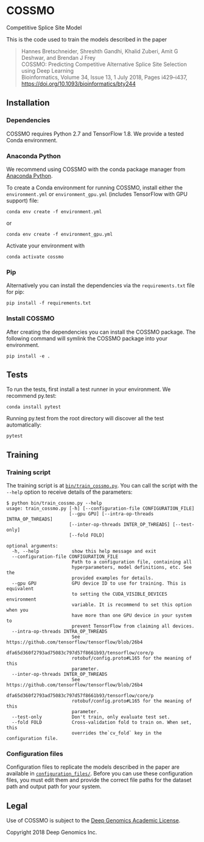 # COSSMO
Competitive Splice Site Model

This is the code used to train the models described in the paper

> Hannes Bretschneider, Shreshth Gandhi, Khalid Zuberi, Amit G Deshwar, and Brendan J Frey  
> COSSMO: Predicting Competitive Alternative Splice Site Selection using Deep Learning  
> Bioinformatics, Volume 34, Issue 13, 1 July 2018, Pages i429–i437,  
> https://doi.org/10.1093/bioinformatics/bty244

## Installation

### Dependencies
COSSMO requires Python 2.7 and TensorFlow 1.8. We provide a tested Conda
environment. 

### Anaconda Python
We recommend using COSSMO with the conda package manager from 
[Anaconda Python](https://www.anaconda.com/distribution/).

To create a Conda environment for running COSSMO, install either the
`environment.yml` or `environment_gpu.yml` (includes TensorFlow with GPU 
support) file:

    conda env create -f environment.yml
or 

    conda env create -f environment_gpu.yml  

Activate your environment with

    conda activate cossmo
    
### Pip
Alternatively you can install the dependencies via the `requirements.txt` file
for pip:

    pip install -f requirements.txt
    
### Install COSSMO
After creating the dependencies you can install the COSSMO package. The 
following command will symlink the COSSMO package into your environment. 

    pip install -e .
    
    
## Tests
To run the tests, first install a test runner in your environment. We recommend
py.test:

    conda install pytest
    
Running py.test from the root directory will discover all the test 
automatically:

    pytest
    
## Training

### Training script
The training script is at 
[`bin/train_cossmo.py`](https://github.com/PSI-Lab/COSSMO/blob/master/bin/train_cossmo.py).
You can call the script with the `--help` option to receive details of the
parameters:

    $ python bin/train_cossmo.py --help
    usage: train_cossmo.py [-h] [--configuration-file CONFIGURATION_FILE]
                           [--gpu GPU] [--intra-op-threads INTRA_OP_THREADS]
                           [--inter-op-threads INTER_OP_THREADS] [--test-only]
                           [--fold FOLD]
    
    optional arguments:
      -h, --help            show this help message and exit
      --configuration-file CONFIGURATION_FILE
                            Path to a configuration file, containing all
                            hyperparameters, model definitions, etc. See the
                            provided examples for details.
      --gpu GPU             GPU device ID to use for training. This is equivalent
                            to setting the CUDA_VISIBLE_DEVICES environment
                            variable. It is recommend to set this option when you
                            have more than one GPU device in your system to
                            prevent TensorFlow from claiming all devices.
      --intra-op-threads INTRA_OP_THREADS
                            See https://github.com/tensorflow/tensorflow/blob/26b4
                            dfa65d360f2793ad75083c797d57f8661b93/tensorflow/core/p
                            rotobuf/config.proto#L165 for the meaning of this
                            parameter.
      --inter-op-threads INTER_OP_THREADS
                            See https://github.com/tensorflow/tensorflow/blob/26b4
                            dfa65d360f2793ad75083c797d57f8661b93/tensorflow/core/p
                            rotobuf/config.proto#L165 for the meaning of this
                            parameter.
      --test-only           Don't train, only evaluate test set.
      --fold FOLD           Cross-validation fold to train on. When set, this
                            overrides the`cv_fold` key in the configuration file.

### Configuration files
Configuration files to replicate the models described in the paper are available
in [`configuration_files/`](https://github.com/PSI-Lab/COSSMO/blob/master/configuration_files).
Before you can use these configuration files, you must edit them and provide the
correct file paths for the dataset path and output path for your system.

## Legal
Use of COSSMO is subject to the [Deep Genomics Academic License](https://github.com/PSI-Lab/COSSMO/blob/master/bin/LICENSE.txt).

Copyright 2018 Deep Genomics Inc. 